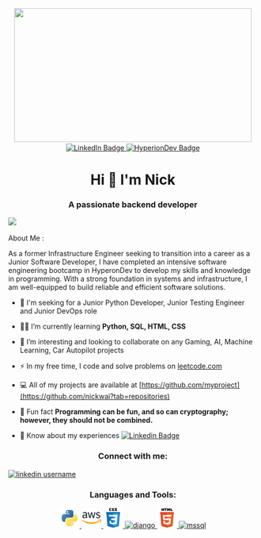 <div id="header" align="center">
  <img src="https://media.giphy.com/media/v1.Y2lkPTc5MGI3NjExMmE5ZDhiNjkyNzBkODUwNDUxZDEwMGUzZWVjMzAxY2ZlOWRjNzNkZCZjdD1n/RbDKaczqWovIugyJmW/giphy.gif" width="480" height="270" frameBorder="0" class="giphy-embed" allowFullScreen/>
</div>

<div align="center" id="badges">
  <a href="www.linkedin.com/in/nick-wk-yu">
    <img src="https://img.shields.io/badge/LinkedIn-blue?style=for-the-badge&logo=linkedin&logoColor=white" alt="LinkedIn Badge"/>
  </a>
  <a href="https://www.hyperiondev.com/portfolio/107343/">
    <img src="https://img.shields.io/badge/HyperionDev-green?style=for-the-badge&logo=HyperionDev&logoColor=white" alt="HyperionDev Badge"/>
  </a>
</div>

<h1 align="center">Hi 👋  I'm Nick</h1>
<h3 align="center">A passionate backend developer</h3>

<img src="https://www.three.co.uk/blog/what-the-heck-is-a-gif/_jcr_content/root/container/container-main-section/column-left/image_copy_copy_copy_608760790.coreimg.gif/1668177050586/cat-gif.gif" width="80"> 

About Me :

As a former Infrastructure Engineer seeking to transition into a career as a Junior Software Developer, I have completed an intensive software engineering bootcamp in HyperonDev to develop my skills and knowledge in programming. With a strong foundation in systems and infrastructure, I am well-equipped to build reliable and efficient software solutions. 

- 👀 I'm seeking for a Junior Python Developer, Junior Testing Engineer and Junior DevOps role

- 👨‍💻 I’m currently learning **Python, SQL, HTML, CSS**

- 🤝 I’m interesting and looking to collaborate on any Gaming, AI, Machine Learning, Car Autopilot projects 

- ⚡ In my free time, I code and solve problems on [leetcode.com](https://leetcode.com)

- 💻 All of my projects are available at [https://github.com/myproject](https://github.com/nickwai?tab=repositories)

- 🍔 Fun fact **Programming can be fun, and so can cryptography; however, they should not be combined.**

- 📄 Know about my experiences [![Linkedin Badge](https://img.shields.io/badge/-Linkedin-blue?style=flat&logo=Linkedin&logoColor=white)](www.linkedin.com/in/nick-wk-yu)

<h3 align="center">Connect with me:</h3
<p align="left">
<a href="https://www.linkedin.com/in/nick-wk-yu" target="blank"><img align="center" src="https://raw.githubusercontent.com/rahuldkjain/github-profile-readme-generator/master/src/images/icons/Social/linked-in-alt.svg" alt="linkedin username" height="30" width="40" /></a>
</p>

<h3 align="center">Languages and Tools:</h3>
<p align="center"> <a href="https://www.python.org" target="_blank" rel="noreferrer"> <img src="https://raw.githubusercontent.com/devicons/devicon/master/icons/python/python-original.svg" alt="python" width="40" height="40"/> </a> <a href="https://aws.amazon.com" target="_blank" rel="noreferrer"> <img src="https://raw.githubusercontent.com/devicons/devicon/master/icons/amazonwebservices/amazonwebservices-original-wordmark.svg" alt="aws" width="40" height="40"/> </a> <a href="https://azure.microsoft.com/en-in/" target="_blank" rel="noreferrer"> <a href="https://www.w3schools.com/css/" target="_blank" rel="noreferrer"> <img src="https://raw.githubusercontent.com/devicons/devicon/master/icons/css3/css3-original-wordmark.svg" alt="css3" width="40" height="40"/> </a> <a href="https://www.djangoproject.com/" target="_blank" rel="noreferrer"> <img src="https://cdn.worldvectorlogo.com/logos/django.svg" alt="django" width="40" height="40"/> </a> <a href="https://www.w3.org/html/" target="_blank" rel="noreferrer"> <img src="https://raw.githubusercontent.com/devicons/devicon/master/icons/html5/html5-original-wordmark.svg" alt="html5" width="40" height="40"/> </a> <a href="https://www.microsoft.com/en-us/sql-server" target="_blank" rel="noreferrer"> <img src="https://www.svgrepo.com/show/303229/microsoft-sql-server-logo.svg" alt="mssql" width="40" height="40"/> </a> </p>

